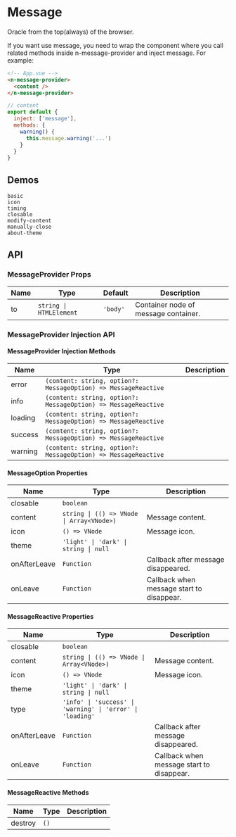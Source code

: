 # Message

Oracle from the top(always) of the browser.

<n-space vertical>
<n-alert title="Prerequisite" type="warning">
  If you want use message, you need to wrap the component where you call related methods inside <n-text code>n-message-provider</n-text> and inject <n-text code>message</n-text>.
</n-alert>
For example:

```html
<!-- App.vue -->
<n-message-provider>
  <content />
</n-message-provider>
```

```js
// content
export default {
  inject: ['message'],
  methods: {
    warning() {
      this.message.warning('...')
    }
  }
}
```

</n-space>

## Demos

```demo
basic
icon
timing
closable
modify-content
manually-close
about-theme
```

## API

### MessageProvider Props

| Name | Type | Default | Description |
| --- | --- | --- | --- |
| to | `string \| HTMLElement` | `'body'` | Container node of message container. |

### MessageProvider Injection API

#### MessageProvider Injection Methods

| Name | Type | Description |
| --- | --- | --- |
| error | `(content: string, option?: MessageOption) => MessageReactive` |  |
| info | `(content: string, option?: MessageOption) => MessageReactive` |  |
| loading | `(content: string, option?: MessageOption) => MessageReactive` |  |
| success | `(content: string, option?: MessageOption) => MessageReactive` |  |
| warning | `(content: string, option?: MessageOption) => MessageReactive` |  |

#### MessageOption Properties

| Name | Type | Description |
| --- | --- | --- |
| closable | `boolean` |  |
| content | `string \| (() => VNode \| Array<VNode>)` | Message content. |
| icon | `() => VNode` | Message icon. |
| theme | `'light' \| 'dark' \| string \| null` |  |
| onAfterLeave | `Function` | Callback after message disappeared. |
| onLeave | `Function` | Callback when message start to disappear. |

#### MessageReactive Properties

| Name | Type | Description |
| --- | --- | --- |
| closable | `boolean` |  |
| content | `string \| (() => VNode \| Array<VNode>)` | Message content. |
| icon | `() => VNode` | Message icon. |
| theme | `'light' \| 'dark' \| string \| null` |  |
| type | `'info' \| 'success' \| 'warning' \| 'error' \| 'loading'` |  |
| onAfterLeave | `Function` | Callback after message disappeared. |
| onLeave | `Function` | Callback when message start to disappear. |

#### MessageReactive Methods

| Name    | Type | Description |
| ------- | ---- | ----------- |
| destroy | `()` |             |
